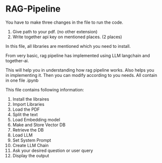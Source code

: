 # RAG-Pipeline

You have to make three changes in the file to run the code.
1) Give path to your pdf. (no other extension)
2) Write together api key on mentioned places. (2 places)

In this file, all libraries are mentioned which you need to install.

From very basic, rag pipeline has implemented using LLM langchain and together-ai.

This will help you in understanding how rag pipeline works. Also helps you in implementing it. Then you can modify according to you needs.
All contain in one file .ipynb


This file contains following information:
1) Install the libraires
2) Import Libraries
3) Load the PDF
4) Split the text
5) Load Embedding model
6) Make and Store Vector DB
7) Retrieve the DB
8) Load LLM
9) Set System Prompt
10) Create LLM Chain
11) Ask your desired question or user query
12) Display the output
    
